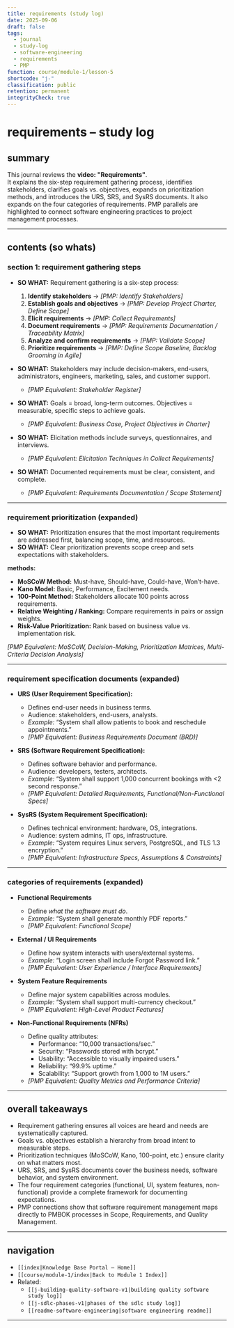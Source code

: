 ```yaml
---
title: requirements (study log)
date: 2025-09-06
draft: false
tags:
  - journal
  - study-log
  - software-engineering
  - requirements
  - PMP
function: course/module-1/lesson-5
shortcode: "j-"
classification: public
retention: permanent
integrityCheck: true
---
```


# requirements – study log

## summary  
This journal reviews the **video: "Requirements"**.  
It explains the six-step requirement gathering process, identifies stakeholders, clarifies goals vs. objectives, expands on prioritization methods, and introduces the URS, SRS, and SysRS documents. It also expands on the four categories of requirements. PMP parallels are highlighted to connect software engineering practices to project management processes.  

---

## contents (so whats)  

### section 1: requirement gathering steps  
- **SO WHAT:** Requirement gathering is a six-step process:  
  1. **Identify stakeholders** → *[PMP: Identify Stakeholders]*  
  2. **Establish goals and objectives** → *[PMP: Develop Project Charter, Define Scope]*  
  3. **Elicit requirements** → *[PMP: Collect Requirements]*  
  4. **Document requirements** → *[PMP: Requirements Documentation / Traceability Matrix]*  
  5. **Analyze and confirm requirements** → *[PMP: Validate Scope]*  
  6. **Prioritize requirements** → *[PMP: Define Scope Baseline, Backlog Grooming in Agile]*  

- **SO WHAT:** Stakeholders may include decision-makers, end-users, administrators, engineers, marketing, sales, and customer support.  
  - *[PMP Equivalent: Stakeholder Register]*  

- **SO WHAT:** Goals = broad, long-term outcomes. Objectives = measurable, specific steps to achieve goals.  
  - *[PMP Equivalent: Business Case, Project Objectives in Charter]*  

- **SO WHAT:** Elicitation methods include surveys, questionnaires, and interviews.  
  - *[PMP Equivalent: Elicitation Techniques in Collect Requirements]*  

- **SO WHAT:** Documented requirements must be clear, consistent, and complete.  
  - *[PMP Equivalent: Requirements Documentation / Scope Statement]*  

---

### requirement prioritization (expanded)  
- **SO WHAT:** Prioritization ensures that the most important requirements are addressed first, balancing scope, time, and resources.  
- **SO WHAT:** Clear prioritization prevents scope creep and sets expectations with stakeholders.  

**methods:**  
- **MoSCoW Method:** Must-have, Should-have, Could-have, Won’t-have.  
- **Kano Model:** Basic, Performance, Excitement needs.  
- **100-Point Method:** Stakeholders allocate 100 points across requirements.  
- **Relative Weighting / Ranking:** Compare requirements in pairs or assign weights.  
- **Risk-Value Prioritization:** Rank based on business value vs. implementation risk.  

*[PMP Equivalent: MoSCoW, Decision-Making, Prioritization Matrices, Multi-Criteria Decision Analysis]*  

---

### requirement specification documents (expanded)  

- **URS (User Requirement Specification):**  
  - Defines end-user needs in business terms.  
  - Audience: stakeholders, end-users, analysts.  
  - *Example:* “System shall allow patients to book and reschedule appointments.”  
  - *[PMP Equivalent: Business Requirements Document (BRD)]*  

- **SRS (Software Requirement Specification):**  
  - Defines software behavior and performance.  
  - Audience: developers, testers, architects.  
  - *Example:* “System shall support 1,000 concurrent bookings with <2 second response.”  
  - *[PMP Equivalent: Detailed Requirements, Functional/Non-Functional Specs]*  

- **SysRS (System Requirement Specification):**  
  - Defines technical environment: hardware, OS, integrations.  
  - Audience: system admins, IT ops, infrastructure.  
  - *Example:* “System requires Linux servers, PostgreSQL, and TLS 1.3 encryption.”  
  - *[PMP Equivalent: Infrastructure Specs, Assumptions & Constraints]*  

---

### categories of requirements (expanded)  

- **Functional Requirements**  
  - Define *what the software must do*.  
  - *Example:* “System shall generate monthly PDF reports.”  
  - *[PMP Equivalent: Functional Scope]*  

- **External / UI Requirements**  
  - Define how system interacts with users/external systems.  
  - *Example:* “Login screen shall include Forgot Password link.”  
  - *[PMP Equivalent: User Experience / Interface Requirements]*  

- **System Feature Requirements**  
  - Define major system capabilities across modules.  
  - *Example:* “System shall support multi-currency checkout.”  
  - *[PMP Equivalent: High-Level Product Features]*  

- **Non-Functional Requirements (NFRs)**  
  - Define quality attributes:  
    - Performance: “10,000 transactions/sec.”  
    - Security: “Passwords stored with bcrypt.”  
    - Usability: “Accessible to visually impaired users.”  
    - Reliability: “99.9% uptime.”  
    - Scalability: “Support growth from 1,000 to 1M users.”  
  - *[PMP Equivalent: Quality Metrics and Performance Criteria]*  

---

## overall takeaways  
- Requirement gathering ensures all voices are heard and needs are systematically captured.  
- Goals vs. objectives establish a hierarchy from broad intent to measurable steps.  
- Prioritization techniques (MoSCoW, Kano, 100-point, etc.) ensure clarity on what matters most.  
- URS, SRS, and SysRS documents cover the business needs, software behavior, and system environment.  
- The four requirement categories (functional, UI, system features, non-functional) provide a complete framework for documenting expectations.  
- PMP connections show that software requirement management maps directly to PMBOK processes in Scope, Requirements, and Quality Management.  

---

## navigation  
- `[[index|Knowledge Base Portal – Home]]`  
- `[[course/module-1/index|Back to Module 1 Index]]`  
- Related:  
  - `[[j-building-quality-software-v1|building quality software study log]]`  
  - `[[j-sdlc-phases-v1|phases of the sdlc study log]]`  
  - `[[readme-software-engineering|software engineering readme]]`  

---
